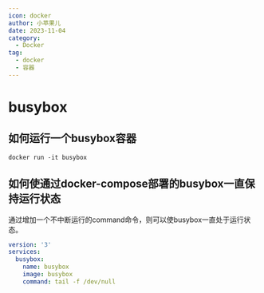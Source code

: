 ```yaml
---
icon: docker
author: 小苹果儿
date: 2023-11-04
category:
  - Docker
tag:
  - docker
  - 容器
---
```


# busybox

## 如何运行一个busybox容器

```shell
docker run -it busybox
```

## 如何使通过docker-compose部署的busybox一直保持运行状态

通过增加一个不中断运行的command命令，则可以使busybox一直处于运行状态。

```yaml
version: '3'
services:
  busybox:
    name: busybox
    image: busybox
    command: tail -f /dev/null
```
